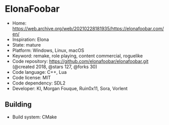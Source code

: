 # ElonaFoobar

- Home: https://web.archive.org/web/20210228181935/https://elonafoobar.com/en/
- Inspiration: Elona
- State: mature
- Platform: Windows, Linux, macOS
- Keyword: remake, role playing, content commercial, roguelike
- Code repository: https://github.com/elonafoobar/elonafoobar.git (@created 2018, @stars 127, @forks 30)
- Code language: C++, Lua
- Code license: MIT
- Code dependency: SDL2
- Developer: KI, Morgan Fouque, Ruin0x11, Sora, Vorlent

## Building

- Build system: CMake
